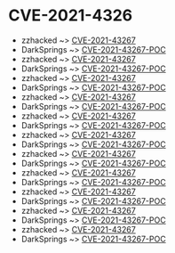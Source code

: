 # CVE-2021-4326


* zzhacked ~> [CVE-2021-43267](https://www.alice-snow.ru/2021/database/cve-2021-4326/cve-2021-43267-zzhacked)
* DarkSprings ~> [CVE-2021-43267-POC](https://www.alice-snow.ru/2021/database/cve-2021-4326/cve-2021-43267-poc-darksprings)
* zzhacked ~> [CVE-2021-43267](https://www.alice-snow.ru/2021/database/cve-2021-4326/cve-2021-43267-zzhacked)
* DarkSprings ~> [CVE-2021-43267-POC](https://www.alice-snow.ru/2021/database/cve-2021-4326/cve-2021-43267-poc-darksprings)
* zzhacked ~> [CVE-2021-43267](https://www.alice-snow.ru/2021/database/cve-2021-4326/cve-2021-43267-zzhacked)
* DarkSprings ~> [CVE-2021-43267-POC](https://www.alice-snow.ru/2021/database/cve-2021-4326/cve-2021-43267-poc-darksprings)
* zzhacked ~> [CVE-2021-43267](https://www.alice-snow.ru/2021/database/cve-2021-4326/cve-2021-43267-zzhacked)
* DarkSprings ~> [CVE-2021-43267-POC](https://www.alice-snow.ru/2021/database/cve-2021-4326/cve-2021-43267-poc-darksprings)
* zzhacked ~> [CVE-2021-43267](https://www.alice-snow.ru/2021/database/cve-2021-4326/cve-2021-43267-zzhacked)
* DarkSprings ~> [CVE-2021-43267-POC](https://www.alice-snow.ru/2021/database/cve-2021-4326/cve-2021-43267-poc-darksprings)
* zzhacked ~> [CVE-2021-43267](https://www.alice-snow.ru/2021/database/cve-2021-4326/cve-2021-43267-zzhacked)
* DarkSprings ~> [CVE-2021-43267-POC](https://www.alice-snow.ru/2021/database/cve-2021-4326/cve-2021-43267-poc-darksprings)
* zzhacked ~> [CVE-2021-43267](https://www.alice-snow.ru/2021/database/cve-2021-4326/cve-2021-43267-zzhacked)
* DarkSprings ~> [CVE-2021-43267-POC](https://www.alice-snow.ru/2021/database/cve-2021-4326/cve-2021-43267-poc-darksprings)
* zzhacked ~> [CVE-2021-43267](https://www.alice-snow.ru/2021/database/cve-2021-4326/cve-2021-43267-zzhacked)
* DarkSprings ~> [CVE-2021-43267-POC](https://www.alice-snow.ru/2021/database/cve-2021-4326/cve-2021-43267-poc-darksprings)
* zzhacked ~> [CVE-2021-43267](https://www.alice-snow.ru/2021/database/cve-2021-4326/cve-2021-43267-zzhacked)
* DarkSprings ~> [CVE-2021-43267-POC](https://www.alice-snow.ru/2021/database/cve-2021-4326/cve-2021-43267-poc-darksprings)
* zzhacked ~> [CVE-2021-43267](https://www.alice-snow.ru/2021/database/cve-2021-4326/cve-2021-43267-zzhacked)
* DarkSprings ~> [CVE-2021-43267-POC](https://www.alice-snow.ru/2021/database/cve-2021-4326/cve-2021-43267-poc-darksprings)
* zzhacked ~> [CVE-2021-43267](https://www.alice-snow.ru/2021/database/cve-2021-4326/cve-2021-43267-zzhacked)
* DarkSprings ~> [CVE-2021-43267-POC](https://www.alice-snow.ru/2021/database/cve-2021-4326/cve-2021-43267-poc-darksprings)